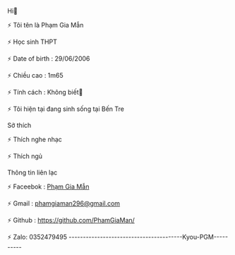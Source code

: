 Hi👋


⚡ Tôi tên là Phạm Gia Mẫn

⚡ Học sinh THPT

⚡ Date of birth : 29/06/2006

⚡ Chiều cao : 1m65

⚡ Tính cách : Không biết🤧

⚡ Tôi hiện tại đang sinh sống tại Bến Tre

Sở thích

⚡ Thích nghe nhạc

⚡ Thích ngủ

Thông tin liên lạc

⚡ Faceebok : [Phạm Gia Mẫn](https://www.facebook.com/sadboiz2mais)

⚡ Gmail : phamgiaman296@gmail.com

⚡ Github : https://github.com/PhamGiaMan/

⚡ Zalo: 0352479495
----------------------------------------Kyou-PGM----------
